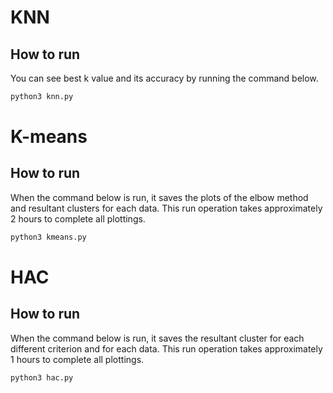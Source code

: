 # KNN

## How to run

You can see best k value and its accuracy by running the command below.

```bash
python3 knn.py
```

# K-means

## How to run

When the command below is run, it saves the plots of the elbow method and resultant clusters for each data. This run operation takes approximately 2 hours to complete all plottings.

```bash
python3 kmeans.py
```

# HAC
## How to run

When the command below is run, it saves the resultant cluster for each different criterion and for each data. This run operation takes approximately 1 hours to complete all plottings.

```bash
python3 hac.py
```